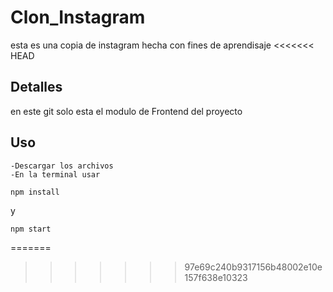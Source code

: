# Clon_Instagram
esta es una copia de instagram hecha con fines de aprendisaje
<<<<<<< HEAD

## Detalles
en este git solo esta el modulo de Frontend del proyecto


## Uso
    -Descargar los archivos
    -En la terminal usar 
```
npm install
```
y
```
npm start
```
=======
>>>>>>> 97e69c240b9317156b48002e10e157f638e10323
